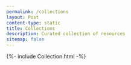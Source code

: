 ```yaml
---
permalink: /collections
layout: Post
content-type: static
title: Collections
description: Curated collection of resources
sitemap: false
---
```


{%- include Collection.html -%}
